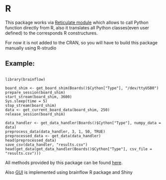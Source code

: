 # R
This package works via [Reticulate module](https://rstudio.github.io/reticulate/articles/introduction.html) which allows to call Python function directly from R, also it translates all Python classes(even user defined) to the corresponds R constructures.

For now it is not added to the CRAN, so you will have to build this package manually using R-strudio

## Example:
```

library(brainflow)

board_shim <- get_board_shim(Boards()$Cython["Type"], "/dev/ttyUSB0")
prepare_session(board_shim)
start_stream(board_shim, 3600)
Sys.sleep(time = 5)
stop_stream(board_shim)
data <- get_current_board_data(board_shim, 250)
release_session(board_shim)

data_handler <- get_data_handler(Boards()$Cython["Type"], numpy_data = data)
preprocess_data(data_handler, 3, 1, 50, TRUE)
preprocessed_data <- get_data(data_handler)
head(preprocessed_data)
save_csv(data_handler, "results.csv")
head(get_data(get_data_handler(Boards()$Cython["Type"], csv_file = "results.csv")))
```
All methods provided by this package can be found [here](https://github.com/Andrey1994/brainflow/tree/master/r-package/brainflow/R).

Also [GUI](https://github.com/Andrey1994/brainflow/tree/master/gui) is implemented using brainflow R package and Shiny
